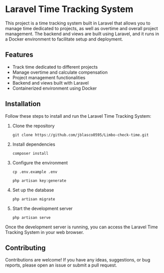 <h1>Laravel Time Tracking System</h1>

<p>This project is a time tracking system built in Laravel that allows you to manage time dedicated to projects, as well as overtime and overall project management. The backend and views are built using Laravel, and it runs in a Docker environment to facilitate setup and deployment.</p>

<h2>Features</h2>

<ul>
  <li>Track time dedicated to different projects</li>
  <li>Manage overtime and calculate compensation</li>
  <li>Project management functionalities</li>
  <li>Backend and views built with Laravel</li>
  <li>Containerized environment using Docker</li>
</ul>

<h2>Installation</h2>

<p>Follow these steps to install and run the Laravel Time Tracking System:</p>

<ol>
  <li>Clone the repository</li>
  <pre><code>git clone https://github.com/jblasco0595/Limbo-check-time.git</code></pre>
  <li>Install dependencies</li>
  <pre><code>composer install</code></pre>
  <li>Configure the environment</li>
  <pre><code>cp .env.example .env</code></pre>
  <pre><code>php artisan key:generate</code></pre>
  <li>Set up the database</li>
  <pre><code>php artisan migrate</code></pre>
  <li>Start the development server</li>
  <pre><code>php artisan serve</code></pre>
</ol>

<p>Once the development server is running, you can access the Laravel Time Tracking System in your web browser.</p>

<h2>Contributing</h2>

<p>Contributions are welcome! If you have any ideas, suggestions, or bug reports, please open an issue or submit a pull request.</p>
